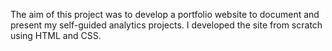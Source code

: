 The aim of this project was to develop a portfolio website to document and present my self-guided analytics projects. I developed the site from scratch using HTML and CSS.
